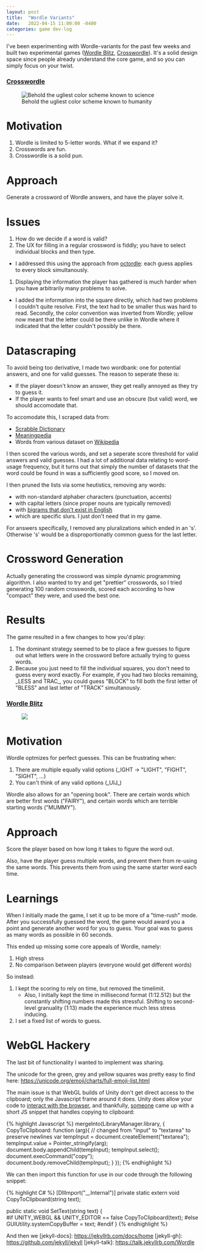 ```yaml
---
layout: post
title:  "Wordle Variants"
date:   2022-04-15 11:00:00 -0400
categories: game dev-log
---
```


I've been experimenting with Wordle-variants for the past few weeks and built two experimental games ([Wordle Blitz](/games/wordle-blitz.html), [Crosswordle](/games/crosswordle.html)). It's a solid design space since people already understand the core game, and so you can simply focus on your twist.

### [Crosswordle](/games/crosswordle.html)

<figure>
  <img src="https://s3.us-west-1.amazonaws.com/magikarpierz.com/magikarpierz/photos/wordle/crosswordle.PNG" alt="Behold the ugliest color scheme known to science"/>
  <figcaption text-align="center">Behold the ugliest color scheme known to humanity</figcaption>
</figure>


# Motivation

1. Wordle is limited to 5-letter words. What if we expand it?
2. Crosswords are fun. 
3. Crosswordle is a solid pun. 

# Approach

Generate a crossword of Wordle answers, and have the player solve it.

# Issues

1. How do we decide if a word is valid?
1. The UX for filling in a regular crossword is fiddly; you have to select individual blocks and then type.
  - I addressed this using the approach from [octordle](https://octordle.com/): each guess applies to every block simultanously. 
1. Displaying the information the player has gathered is much harder when you have arbitrarily many problems to solve.
  - I added the information into the square directly, which had two problems I couldn't quite resolve. First, the text had to be smaller thus was hard to read. Secondly, the color convention was inverted from Wordle; yellow now meant that the letter could be there unlike in Wordle where it indicated that the letter couldn't possibly be there.


# Datascraping

To avoid being too derivative, I made two wordbank: one for potential answers, and one for valid guesses. The reason to seperate these is:
- If the player doesn't know an answer, they get really annoyed as they try to guess it. 
- If the player wants to feel smart and use an obscure (but valid) word, we should accomodate that.

To accomodate this, I scraped data from:
- [Scrabble Dictionary](https://boardgames.stackexchange.com/questions/38366/latest-collins-scrabble-words-list-in-text-file)
- [Meaningpedia](https://meaningpedia.com/) 
- Words from various dataset on [Wikipedia](https://en.wiktionary.org/wiki/Wiktionary:Frequency_lists#English)

I then scored the various words, and set a seperate score threshold for valid answers and valid guesses. I had a lot of additional data relating to word-usage frequency, but it turns out that simply the number of datasets that the word could be found in was a sufficiently good score, so I moved on.

I then pruned the lists via some heutistics, removing any words:
- with non-standard alphaber characters (punctuation, accents)
- with capital letters (since proper nouns are typically removed)
- with [bigrams that don't exist in English](https://www.petercollingridge.co.uk/blog/language/analysing-english/bigrams/)
- which are specific slurs. I just don't need that in my game.

For answers specifically, I removed any pluralizations which ended in an 's'. Otherwise 's' would be a disproportionatly common guess for the last letter.

# Crossword Generation

Actually generating the crossword was simple dynamic programming algorithm. I also wanted to try and get "prettier" crosswords, so I tried generating 100 random crosswords, scored each according to how "compact" they were, and used the best one.

# Results

The game resulted in a few changes to how you'd play:
1. The dominant strategy seemed to be to place a few guesses to figure out what letters were in the crossword before actually trying to guess words.
2. Because you just need to fill the individual squares, you don't need to guess every word exactly. For example, if you had two blocks remaining, \_LESS and TRAC\_, you could guess "BLOCK" to fill both the first letter of "BLESS" and last letter of "TRACK" simultanously.

### [Wordle Blitz](/games/wordle-blitz.html)

<figure>
  <img src="https://s3.us-west-1.amazonaws.com/magikarpierz.com/magikarpierz/photos/wordle/wordle-blitz.PNG"/>
</figure>

# Motivation

Wordle optmizes for perfect guesses. This can be frustrating when:

1. There are multiple equally valid options (\_IGHT -> "LIGHT", "FIGHT", "SIGHT", ...)
2. You can't think of any valid options (\_UIJ\_)

Wordle also allows for an "opening book". There are certain words which are better first words ("FAIRY"), and certain words which are terrible starting words ("MUMMY").

# Approach

Score the player based on how long it takes to figure the word out. 

Also, have the player guess multiple words, and prevent them from re-using the same words. This prevents them from using the same starter word each time.

# Learnings

When I initially made the game, I set it up to be more of a "time-rush" mode. After you successfully guessed the word, the game would award you a point and generate another word for you to guess. Your goal was to guess as many words as possible in 60 seconds.

This ended up missing some core appeals of Wordle, namely:
1. High stress
2. No comparison between players (everyone would get different words)

So instead:
1. I kept the scoring to rely on time, but removed the timelimit.
	- Also, I initially kept the time in millisecond format (1:12.512) but the constantly shifting numbers made this stressful. Shifting to second-level granuality (1:13) made the experience much less stress inducing.
1. I set a fixed list of words to guess. 

# WebGL Hackery

The last bit of functionality I wanted to implement was sharing. 

The unicode for the green, grey and yellow squares was pretty easy to find here: https://unicode.org/emoji/charts/full-emoji-list.html

The main issue is that WebGL builds of Unity don't get direct access to the clipboard; only the Javascript frame around it does. Unity does allow your code to [interact with the browser](https://docs.unity3d.com/Manual/webgl-interactingwithbrowserscripting.html), and thankfully, [someone](https://forum.unity.com/threads/copy-paste-has-anyone-built-a-good-solution-for-this.401851/#post-7263700) came up with a short JS snippet that handles copying to clipboard:

{% highlight Javascript %}
mergeInto(LibraryManager.library, {
  CopyToClipboard: function (arg){
    // changed from "input" to "textarea" to preserve newlines
    var tempInput = document.createElement("textarea"); 
          tempInput.value = Pointer_stringify(arg);
          document.body.appendChild(tempInput);
          tempInput.select();
          document.execCommand("copy");
          document.body.removeChild(tempInput); 
                 }
});
{% endhighlight %}

We can then import this function for use in our code through the following snippet:

{% highlight C# %} 
[DllImport("__Internal")]
private static extern void CopyToClipboard(string text);
     
public static void SetText(string text) {          
  #if UNITY_WEBGL && UNITY_EDITOR == false
    CopyToClipboard(text);
  #else
    GUIUtility.systemCopyBuffer = text;
  #endif
}
{% endhighlight %}

And then we 
[jekyll-docs]: https://jekyllrb.com/docs/home
[jekyll-gh]:   https://github.com/jekyll/jekyll
[jekyll-talk]: https://talk.jekyllrb.com/Wordle 